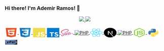 ### Hi there! I'm Ademir Ramos! 👋

<!--
**AdemirRamos/ademirramos** is a ✨ _special_ ✨ repository because its `README.md` (this file) appears on your GitHub profile.

Here are some ideas to get you started:

- 🔭 I’m currently working on ...
- 🌱 I’m currently learning ...
- 👯 I’m looking to collaborate on ...
- 🤔 I’m looking for help with ...
- 💬 Ask me about ...
- 📫 How to reach me: ...
- 😄 Pronouns: ...
- ⚡ Fun fact: ...
-->

<div align="center">

  <a href="https://github.com/AdemirRamos">
  <img height="180em" src="https://github-readme-stats.vercel.app/api?username=ademirramos&show_icons=true&theme=dracula&include_all_commits=true&count_private=true"/>
  <img height="180em" src="https://github-readme-stats.vercel.app/api/top-langs/?username=ademirramosayout=compact&langs_count=7&theme=dracula"/>

</div>

<div style="display: inline_block"><br>

  <img align="center" alt="HTML5" height="30" width="40" src="https://raw.githubusercontent.com/devicons/devicon/master/icons/html5/html5-original.svg">

  <img align="center" alt="CSS3" height="30" width="40" src="https://raw.githubusercontent.com/devicons/devicon/master/icons/css3/css3-original.svg">

  <img align="center" alt="JS" height="30" width="40" src="https://raw.githubusercontent.com/devicons/devicon/master/icons/javascript/javascript-plain.svg">

  <img align="center" alt="TS" height="30" width="40" src="https://raw.githubusercontent.com/devicons/devicon/master/icons/typescript/typescript-plain.svg">

  <!--SASS-->

  <img align="center" alt="PHP" height="30" width="40" src="https://raw.githubusercontent.com/devicons/devicon/master/icons/sass/sass-original.svg">

  <!--Tailwind-->

  <img align="center" alt="PHP" height="30" width="40" src="https://raw.githubusercontent.com/devicons/devicon/master/icons/tailwind/tailwind-original.svg">

  <img align="center" alt="React" height="30" width="40" src="https://raw.githubusercontent.com/devicons/devicon/master/icons/react/react-original.svg">

  <!--Next JS-->

  <img align="center" alt="PHP" height="30" width="40" src="https://raw.githubusercontent.com/devicons/devicon/master/icons/nextjs/nextjs-original.svg">

  <!--SSR-->

  <img align="center" alt="PHP" height="30" width="40" src="https://raw.githubusercontent.com/devicons/devicon/master/icons/ssr/ssr-original.svg">

  <!--Node JS-->

  <img align="center" alt="PHP" height="30" width="40" src="https://raw.githubusercontent.com/devicons/devicon/master/icons/nodejs/nodejs-original.svg">

  <img align="center" alt="Python" height="30" width="40" src="https://raw.githubusercontent.com/devicons/devicon/master/icons/python/python-original.svg">

  <img align="center" alt="PHP" height="30" width="40" src="https://raw.githubusercontent.com/devicons/devicon/master/icons/php/php-original.svg">

</div>
